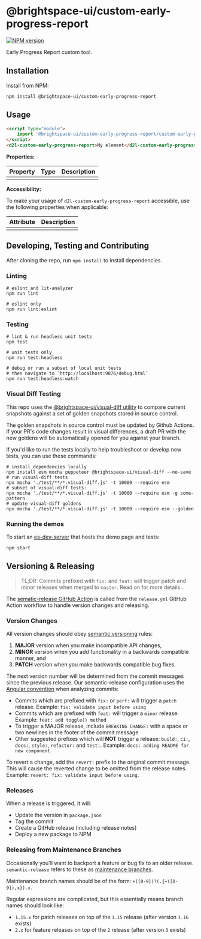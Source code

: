 # @brightspace-ui/custom-early-progress-report

[![NPM version](https://img.shields.io/npm/v/@brightspace-ui/custom-early-progress-report.svg)](https://www.npmjs.org/package/@brightspace-ui/custom-early-progress-report)

Early Progress Report custom tool.

## Installation

Install from NPM:

```shell
npm install @brightspace-ui/custom-early-progress-report
```

## Usage

```html
<script type="module">
    import '@brightspace-ui/custom-early-progress-report/custom-early-progress-report.js';
</script>
<d2l-custom-early-progress-report>My element</d2l-custom-early-progress-report>
```

**Properties:**

| Property | Type | Description |
|--|--|--|
| | | |

**Accessibility:**

To make your usage of `d2l-custom-early-progress-report` accessible, use the following properties when applicable:

| Attribute | Description |
|--|--|
| | |

## Developing, Testing and Contributing

After cloning the repo, run `npm install` to install dependencies.

### Linting

```shell
# eslint and lit-analyzer
npm run lint

# eslint only
npm run lint:eslint
```

### Testing

```shell
# lint & run headless unit tests
npm test

# unit tests only
npm run test:headless

# debug or run a subset of local unit tests
# then navigate to `http://localhost:9876/debug.html`
npm run test:headless:watch
```

### Visual Diff Testing

This repo uses the [@brightspace-ui/visual-diff utility](https://github.com/BrightspaceUI/visual-diff/) to compare current snapshots against a set of golden snapshots stored in source control.

The golden snapshots in source control must be updated by Github Actions.  If your PR's code changes result in visual differences, a draft PR with the new goldens will be automatically opened for you against your branch.

If you'd like to run the tests locally to help troubleshoot or develop new tests, you can use these commands:

```shell
# install dependencies locally
npm install esm mocha puppeteer @brightspace-ui/visual-diff --no-save
# run visual-diff tests
npx mocha './test/**/*.visual-diff.js' -t 10000 --require esm
# subset of visual-diff tests:
npx mocha './test/**/*.visual-diff.js' -t 10000 --require esm -g some-pattern
# update visual-diff goldens
npx mocha './test/**/*.visual-diff.js' -t 10000 --require esm --golden
```

### Running the demos

To start an [es-dev-server](https://open-wc.org/developing/es-dev-server.html) that hosts the demo page and tests:

```shell
npm start
```

## Versioning & Releasing

> TL;DR: Commits prefixed with `fix:` and `feat:` will trigger patch and minor releases when merged to `master`. Read on for more details...

The [sematic-release GitHub Action](https://github.com/BrightspaceUI/actions/tree/master/semantic-release) is called from the `release.yml` GitHub Action workflow to handle version changes and releasing.

### Version Changes

All version changes should obey [semantic versioning](https://semver.org/) rules:
1. **MAJOR** version when you make incompatible API changes,
2. **MINOR** version when you add functionality in a backwards compatible manner, and
3. **PATCH** version when you make backwards compatible bug fixes.

The next version number will be determined from the commit messages since the previous release. Our semantic-release configuration uses the [Angular convention](https://github.com/conventional-changelog/conventional-changelog/tree/master/packages/conventional-changelog-angular) when analyzing commits:
* Commits which are prefixed with `fix:` or `perf:` will trigger a `patch` release. Example: `fix: validate input before using`
* Commits which are prefixed with `feat:` will trigger a `minor` release. Example: `feat: add toggle() method`
* To trigger a MAJOR release, include `BREAKING CHANGE:` with a space or two newlines in the footer of the commit message
* Other suggested prefixes which will **NOT** trigger a release: `build:`, `ci:`, `docs:`, `style:`, `refactor:` and `test:`. Example: `docs: adding README for new component`

To revert a change, add the `revert:` prefix to the original commit message. This will cause the reverted change to be omitted from the release notes. Example: `revert: fix: validate input before using`.

### Releases

When a release is triggered, it will:
* Update the version in `package.json`
* Tag the commit
* Create a GitHub release (including release notes)
* Deploy a new package to NPM

### Releasing from Maintenance Branches

Occasionally you'll want to backport a feature or bug fix to an older release. `semantic-release` refers to these as [maintenance branches](https://semantic-release.gitbook.io/semantic-release/usage/workflow-configuration#maintenance-branches).

Maintenance branch names should be of the form: `+([0-9])?(.{+([0-9]),x}).x`.

Regular expressions are complicated, but this essentially means branch names should look like:
* `1.15.x` for patch releases on top of the `1.15` release (after version `1.16` exists)
* `2.x` for feature releases on top of the `2` release (after version `3` exists)